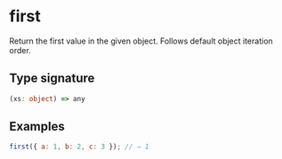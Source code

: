 # first

Return the first value in the given object. Follows default object iteration order.

## Type signature

<!-- prettier-ignore-start -->
```typescript
(xs: object) => any
```
<!-- prettier-ignore-end -->

## Examples

<!-- prettier-ignore-start -->
```javascript
first({ a: 1, b: 2, c: 3 }); // ⇒ 1
```
<!-- prettier-ignore-end -->
